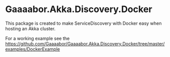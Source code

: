 # Gaaaabor.Akka.Discovery.Docker

This package is created to make ServiceDiscovery with Docker easy when hosting an Akka cluster.

For a working example see the https://github.com/Gaaaabor/Gaaaabor.Akka.Discovery.Docker/tree/master/examples/DockerExample
